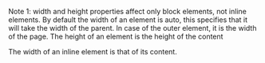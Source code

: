 Note 1: 
width and height properties affect only block elements, not inline elements. 
By default the width of an element is auto, this specifies that it will take the width of the parent. In case of the
outer element, it is the width of the page. The height of an element is the height of the content

The width of an inline element is that of its content. 
